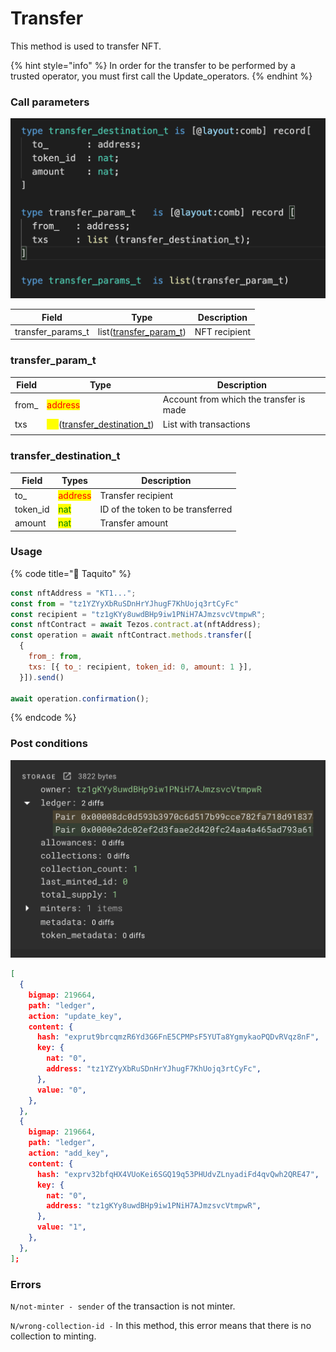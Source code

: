 # Transfer

This method is used to transfer NFT.

{% hint style="info" %}
In order for the transfer to be performed by a trusted operator, you must first call the Update\_operators.
{% endhint %}

### Call parameters

![](<../../../../../.gitbook/assets/image (5).png>)

| Field               | Type                                                       | Description   |
| ------------------- | ---------------------------------------------------------- | ------------- |
| transfer\_params\_t | list([transfer\_param\_t](transfer.md#transfer\_param\_t)) | NFT recipient |

### transfer\_param\_t

| Field  | Type                                                                                       | Description                             |
| ------ | ------------------------------------------------------------------------------------------ | --------------------------------------- |
| from\_ | <mark style="color:red;">address</mark>                                                    | Account from which the transfer is made |
| txs    | <mark style="color:yellow;">list</mark>([transfer\_destination\_t](transfer.md#undefined)) | List with transactions                  |
|        |                                                                                            |                                         |

### transfer\_destination\_t

| Field     | Types                                   | Description                       |
| --------- | --------------------------------------- | --------------------------------- |
| to\_      | <mark style="color:red;">address</mark> | Transfer recipient                |
| token\_id | <mark style="color:green;">nat</mark>   | ID of the token to be transferred |
| amount    | <mark style="color:green;">nat</mark>   | Transfer amount                   |

### Usage

{% code title="🌮 Taquito" %}
```javascript
const nftAddress = "KT1...";
const from = "tz1YZYyXbRuSDnHrYJhugF7KhUojq3rtCyFc"
const recipient = "tz1gKYy8uwdBHp9iw1PNiH7AJmzsvcVtmpwR";
const nftContract = await Tezos.contract.at(nftAddress);
const operation = await nftContract.methods.transfer([
  {
    from_: from,
    txs: [{ to_: recipient, token_id: 0, amount: 1 }],
  }]).send()

await operation.confirmation();
```
{% endcode %}

### Post conditions

![](<../../../../../.gitbook/assets/image (11) (1).png>)

```json
[
  {
    bigmap: 219664,
    path: "ledger",
    action: "update_key",
    content: {
      hash: "exprut9brcqmzR6Yd3G6FnE5CPMPsF5YUTa8YgmykaoPQDvRVqz8nF",
      key: {
        nat: "0",
        address: "tz1YZYyXbRuSDnHrYJhugF7KhUojq3rtCyFc",
      },
      value: "0",
    },
  },
  {
    bigmap: 219664,
    path: "ledger",
    action: "add_key",
    content: {
      hash: "exprv32bfqHX4VUoKei6SGQ19q53PHUdvZLnyadiFd4qvQwh2QRE47",
      key: {
        nat: "0",
        address: "tz1gKYy8uwdBHp9iw1PNiH7AJmzsvcVtmpwR",
      },
      value: "1",
    },
  },
];

```

### Errors

`N/not-minter - sender` of the transaction is not minter.

`N/wrong-collection-id -` In this method, this error means that there is no collection to minting.

